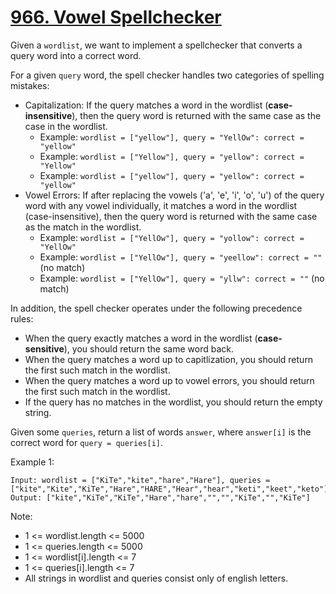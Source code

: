# [966. Vowel Spellchecker](https://leetcode.com/problems/vowel-spellchecker/)

Given a `wordlist`, we want to implement a spellchecker that converts a query word into a correct word.

For a given `query` word, the spell checker handles two categories of spelling mistakes:

- Capitalization: If the query matches a word in the wordlist (**case-insensitive**), then the query word is returned with the same case as the case in the wordlist.
  - Example: `wordlist = ["yellow"], query = "YellOw": correct = "yellow"`
  - Example: `wordlist = ["Yellow"], query = "yellow": correct = "Yellow"`
  - Example: `wordlist = ["yellow"], query = "yellow": correct = "yellow"`
- Vowel Errors: If after replacing the vowels ('a', 'e', 'i', 'o', 'u') of the query word with any vowel individually, it matches a word in the wordlist (case-insensitive), then the query word is returned with the same case as the match in the wordlist.
  - Example: `wordlist = ["YellOw"], query = "yollow": correct = "YellOw"`
  - Example: `wordlist = ["YellOw"], query = "yeellow": correct = ""` (no match)
  - Example: `wordlist = ["YellOw"], query = "yllw": correct = ""` (no match)

In addition, the spell checker operates under the following precedence rules:

- When the query exactly matches a word in the wordlist (**case-sensitive**), you should return the same word back.
- When the query matches a word up to capitlization, you should return the first such match in the wordlist.
- When the query matches a word up to vowel errors, you should return the first such match in the wordlist.
- If the query has no matches in the wordlist, you should return the empty string.

Given some `queries`, return a list of words `answer`, where `answer[i]` is the correct word for `query = queries[i]`.

Example 1:

```text
Input: wordlist = ["KiTe","kite","hare","Hare"], queries = ["kite","Kite","KiTe","Hare","HARE","Hear","hear","keti","keet","keto"]
Output: ["kite","KiTe","KiTe","Hare","hare","","","KiTe","","KiTe"]
```

Note:

- 1 <= wordlist.length <= 5000
- 1 <= queries.length <= 5000
- 1 <= wordlist[i].length <= 7
- 1 <= queries[i].length <= 7
- All strings in wordlist and queries consist only of english letters.